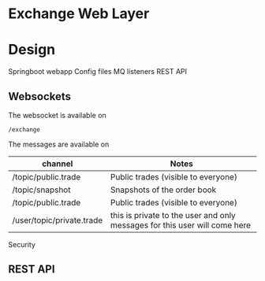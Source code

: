 # Exchange Web Layer

# Design
Springboot webapp
Config files
MQ listeners
REST API

## Websockets

The websocket is available on 

    /exchange

The messages are available on

| channel                     | Notes                                                                      |
|-----------------------------|----------------------------------------------------------------------------|
| /topic/public.trade         | Public trades (visible to everyone)                                        |
| /topic/snapshot             | Snapshots of the order book                                                |
| /topic/public.trade         | Public trades (visible to everyone)                                        |
| /user/topic/private.trade   | this is private to the user and only messages for this user will come here |

Security

## REST API